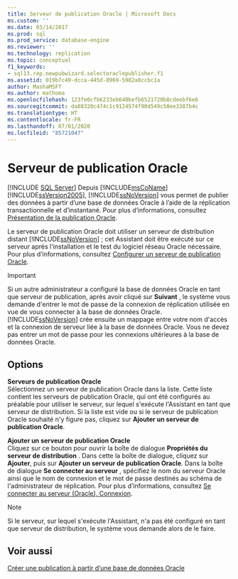 ```yaml
---
title: Serveur de publication Oracle | Microsoft Docs
ms.custom: ''
ms.date: 03/14/2017
ms.prod: sql
ms.prod_service: database-engine
ms.reviewer: ''
ms.technology: replication
ms.topic: conceptual
f1_keywords:
- sql13.rep.newpubwizard.selectoraclepublisher.f1
ms.assetid: 019b7c49-dcca-445d-8969-5982a8ccbc1a
author: MashaMSFT
ms.author: mathoma
ms.openlocfilehash: 123fe0cfb6233eb640befb6521720b8cdeebf6e6
ms.sourcegitcommit: da88320c474c1c9124574f90d549c50ee3387b4c
ms.translationtype: HT
ms.contentlocale: fr-FR
ms.lasthandoff: 07/01/2020
ms.locfileid: "85721047"
---
```

# <a name="oracle-publisher"></a>Serveur de publication Oracle
 [!INCLUDE [SQL Server](../../includes/applies-to-version/sqlserver.md)]
  Depuis [!INCLUDE[msCoName](../../includes/msconame-md.md)] [!INCLUDE[ssVersion2005](../../includes/ssversion2005-md.md)], [!INCLUDE[ssNoVersion](../../includes/ssnoversion-md.md)] vous permet de publier des données à partir d’une base de données Oracle à l’aide de la réplication transactionnelle et d’instantané. Pour plus d’informations, consultez [Présentation de la publication Oracle](../../relational-databases/replication/non-sql/oracle-publishing-overview.md).  
  
 Le serveur de publication Oracle doit utiliser un serveur de distribution distant [!INCLUDE[ssNoVersion](../../includes/ssnoversion-md.md)] ; cet Assistant doit être exécuté sur ce serveur après l'installation et le test du logiciel réseau Oracle nécessaire. Pour plus d’informations, consultez [Configurer un serveur de publication Oracle](../../relational-databases/replication/non-sql/configure-an-oracle-publisher.md).  
  
> [!IMPORTANT]  
>  Si un autre administrateur a configuré la base de données Oracle en tant que serveur de publication, après avoir cliqué sur **Suivant** , le système vous demande d'entrer le mot de passe de la connexion de réplication utilisée en vue de vous connecter à la base de données Oracle. [!INCLUDE[ssNoVersion](../../includes/ssnoversion-md.md)] crée ensuite un mappage entre votre nom d'accès et la connexion de serveur liée à la base de données Oracle. Vous ne devez pas entrer un mot de passe pour les connexions ultérieures à la base de données Oracle.  
  
## <a name="options"></a>Options  
 **Serveurs de publication Oracle**  
 Sélectionnez un serveur de publication Oracle dans la liste. Cette liste contient les serveurs de publication Oracle, qui ont été configurés au préalable pour utiliser le serveur, sur lequel s'exécute l'Assistant en tant que serveur de distribution. Si la liste est vide ou si le serveur de publication Oracle souhaité n'y figure pas, cliquez sur **Ajouter un serveur de publication Oracle**.  
  
 **Ajouter un serveur de publication Oracle**  
 Cliquez sur ce bouton pour ouvrir la boîte de dialogue **Propriétés du serveur de distribution** . Dans cette la boîte de dialogue, cliquez sur **Ajouter**, puis sur **Ajouter un serveur de publication Oracle**. Dans la boîte de dialogue **Se connecter au serveur** , spécifiez le nom du serveur Oracle ainsi que le nom de connexion et le mot de passe destinés au schéma de l'administrateur de réplication. Pour plus d’informations, consultez [Se connecter au serveur &#40;Oracle&#41;, Connexion](../../relational-databases/replication/connect-to-server-oracle-login.md).  
  
> [!NOTE]  
>  Si le serveur, sur lequel s'exécute l'Assistant, n'a pas été configuré en tant que serveur de distribution, le système vous demande alors de le faire.  
  
## <a name="see-also"></a>Voir aussi  
 [Créer une publication à partir d’une base de données Oracle](../../relational-databases/replication/publish/create-a-publication-from-an-oracle-database.md)   

  
  
